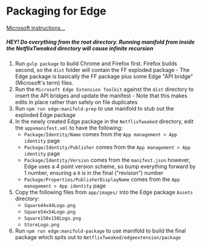 # Packaging for Edge


[Microsoft instructions...](https://docs.microsoft.com/en-us/microsoft-edge/extensions/guides/packaging/using-manifoldjs-to-package-extensions)

##### HEY! Do everything from the root directory. Running manifold from inside the NetflixTweaked directory will cause infinite recursion

1. Run `gulp package` to build Chrome and Firefox first. Firefox builds second, so the `dist` folder will contain the FF 
   exploded package - The Edge package is basically the FF package plus some Edge "API bridge" (Microsoft's term) files.
2. Run the `Microsoft Edge Extension Toolkit` against the `dist` directory to insert the API bridges and update 
   the manifest - Note that this makes edits in place rather than safely on file duplicates
3. Run `npm run edge:manifold-prep` to use manifold to stub out the exploded Edge package
4. In the newly created Edge package in the `NetflixTweaked` directory, edit the `appxmanifest.xml` to have the following:
    * `Package/Identity/Name` comes from the `App management > App identity` page
    * `Package/Identity/Publisher` comes from the `App management > App identity` page
    * `Package/Identity/Version` comes from the `manifest.json` however, Edge uses a 4 point version scheme, so bump everything
      forward by 1 number, ensuring a `0` is in the final ("revision") number
    * `Package/Properties/PublisherDisplayName` comes from the `App management > App identity` page
5. Copy the following files from `app/images/` into the Edge package `Assets` directory:
    * `Square44x44Logo.png`
    * `Square54x54Logo.png`
    * `Square150x150Logo.png`
    * `StoreLogo.png`
6. Run `npm run edge:manifold-package` to use manifold to build the final package which spits out to `NetflixTweaked/edgeextension/package`